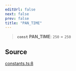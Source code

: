 ```yaml
---
editUrl: false
next: false
prev: false
title: "PAN_TIME"
---
```


> **`const`** **PAN\_TIME**: `250` = `250`

## Source

[constants.ts:8](https://github.com/nodenogg-in/alpha-p2p/blob/e67ec671029681998b21c00dacae8274d719c056/packages/infinitykit/src/constants.ts#L8)
